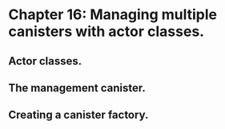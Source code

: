# Chapter 16: Managing multiple canisters with actor classes.
## Actor classes.
## The management canister.
## Creating a canister factory.